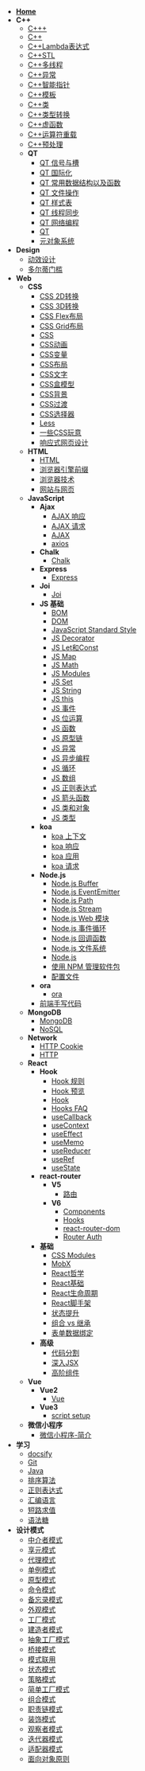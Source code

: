 - [**Home**](/README.md)
- **C++**
  - [C+++](C++\C+++.md)
  - [C++](C++\C++.md)
  - [C++Lambda表达式](C++\C++Lambda表达式.md)
  - [C++STL](C++\C++STL.md)
  - [C++多线程](C++\C++多线程.md)
  - [C++异常](C++\C++异常.md)
  - [C++智能指针](C++\C++智能指针.md)
  - [C++模板](C++\C++模板.md)
  - [C++类](C++\C++类.md)
  - [C++类型转换](C++\C++类型转换.md)
  - [C++虚函数](C++\C++虚函数.md)
  - [C++运算符重载](C++\C++运算符重载.md)
  - [C++预处理](C++\C++预处理.md)
  - **QT**
    - [QT 信号与槽](C++\QT\QT%20信号与槽.md)
    - [QT 国际化](C++\QT\QT%20国际化.md)
    - [QT 常用数据结构以及函数](C++\QT\QT%20常用数据结构以及函数.md)
    - [QT 文件操作](C++\QT\QT%20文件操作.md)
    - [QT 样式表](C++\QT\QT%20样式表.md)
    - [QT 线程同步](C++\QT\QT%20线程同步.md)
    - [QT 网络编程](C++\QT\QT%20网络编程.md)
    - [QT](C++\QT\QT.md)
    - [元对象系统](C++\QT\元对象系统.md)
- **Design**
  - [动效设计](Design\动效设计.md)
  - [多尔蒂门槛](Design\多尔蒂门槛.md)
- **Web**
  - **CSS**
    - [CSS 2D转换](Web\CSS\CSS%202D转换.md)
    - [CSS 3D转换](Web\CSS\CSS%203D转换.md)
    - [CSS Flex布局](Web\CSS\CSS%20Flex布局.md)
    - [CSS Grid布局](Web\CSS\CSS%20Grid布局.md)
    - [CSS](Web\CSS\CSS.md)
    - [CSS动画](Web\CSS\CSS动画.md)
    - [CSS变量](Web\CSS\CSS变量.md)
    - [CSS布局](Web\CSS\CSS布局.md)
    - [CSS文字](Web\CSS\CSS文字.md)
    - [CSS盒模型](Web\CSS\CSS盒模型.md)
    - [CSS背景](Web\CSS\CSS背景.md)
    - [CSS过渡](Web\CSS\CSS过渡.md)
    - [CSS选择器](Web\CSS\CSS选择器.md)
    - [Less](Web\CSS\Less.md)
    - [一些CSS玩意](Web\CSS\一些CSS玩意.md)
    - [响应式网页设计](Web\CSS\响应式网页设计.md)
  - **HTML**
    - [HTML](Web\HTML\HTML.md)
    - [浏览器引擎前缀](Web\HTML\浏览器引擎前缀.md)
    - [浏览器技术](Web\HTML\浏览器技术.md)
    - [网站与网页](Web\HTML\网站与网页.md)
  - **JavaScript**
    - **Ajax**
      - [AJAX 响应](Web\JavaScript\Ajax\AJAX%20响应.md)
      - [AJAX 请求](Web\JavaScript\Ajax\AJAX%20请求.md)
      - [AJAX](Web\JavaScript\Ajax\AJAX.md)
      - [axios](Web\JavaScript\Ajax\axios.md)
    - **Chalk**
      - [Chalk](Web\JavaScript\Chalk\Chalk.md)
    - **Express**
      - [Express](Web\JavaScript\Express\Express.md)
    - **Joi**
      - [Joi](Web\JavaScript\Joi\Joi.md)
    - **JS 基础**
      - [BOM](Web\JavaScript\JS%20基础\BOM.md)
      - [DOM](Web\JavaScript\JS%20基础\DOM.md)
      - [JavaScript Standard Style](Web\JavaScript\JS%20基础\JavaScript%20Standard%20Style.md)
      - [JS Decorator](Web\JavaScript\JS%20基础\JS%20Decorator.md)
      - [JS Let和Const](Web\JavaScript\JS%20基础\JS%20Let和Const.md)
      - [JS Map](Web\JavaScript\JS%20基础\JS%20Map.md)
      - [JS Math](Web\JavaScript\JS%20基础\JS%20Math.md)
      - [JS Modules](Web\JavaScript\JS%20基础\JS%20Modules.md)
      - [JS Set](Web\JavaScript\JS%20基础\JS%20Set.md)
      - [JS String](Web\JavaScript\JS%20基础\JS%20String.md)
      - [JS this](Web\JavaScript\JS%20基础\JS%20this.md)
      - [JS 事件](Web\JavaScript\JS%20基础\JS%20事件.md)
      - [JS 位运算](Web\JavaScript\JS%20基础\JS%20位运算.md)
      - [JS 函数](Web\JavaScript\JS%20基础\JS%20函数.md)
      - [JS 原型链](Web\JavaScript\JS%20基础\JS%20原型链.md)
      - [JS 异常](Web\JavaScript\JS%20基础\JS%20异常.md)
      - [JS 异步编程](Web\JavaScript\JS%20基础\JS%20异步编程.md)
      - [JS 循环](Web\JavaScript\JS%20基础\JS%20循环.md)
      - [JS 数组](Web\JavaScript\JS%20基础\JS%20数组.md)
      - [JS 正则表达式](Web\JavaScript\JS%20基础\JS%20正则表达式.md)
      - [JS 箭头函数](Web\JavaScript\JS%20基础\JS%20箭头函数.md)
      - [JS 类和对象](Web\JavaScript\JS%20基础\JS%20类和对象.md)
      - [JS 类型](Web\JavaScript\JS%20基础\JS%20类型.md)
    - **koa**
      - [koa 上下文](Web\JavaScript\koa\koa%20上下文.md)
      - [koa 响应](Web\JavaScript\koa\koa%20响应.md)
      - [koa 应用](Web\JavaScript\koa\koa%20应用.md)
      - [koa 请求](Web\JavaScript\koa\koa%20请求.md)
    - **Node.js**
      - [Node.js Buffer](Web\JavaScript\Node.js\Node.js%20Buffer.md)
      - [Node.js EventEmitter](Web\JavaScript\Node.js\Node.js%20EventEmitter.md)
      - [Node.js Path](Web\JavaScript\Node.js\Node.js%20Path.md)
      - [Node.js Stream](Web\JavaScript\Node.js\Node.js%20Stream.md)
      - [Node.js Web 模块](Web\JavaScript\Node.js\Node.js%20Web%20模块.md)
      - [Node.js 事件循环](Web\JavaScript\Node.js\Node.js%20事件循环.md)
      - [Node.js 回调函数](Web\JavaScript\Node.js\Node.js%20回调函数.md)
      - [Node.js 文件系统](Web\JavaScript\Node.js\Node.js%20文件系统.md)
      - [Node.js](Web\JavaScript\Node.js\Node.js.md)
      - [使用 NPM 管理软件包](Web\JavaScript\Node.js\使用%20NPM%20管理软件包.md)
      - [配置文件](Web\JavaScript\Node.js\配置文件.md)
    - **ora**
      - [ora](Web\JavaScript\ora\ora.md)
    - [前端手写代码](Web\JavaScript\前端手写代码.md)
  - **MongoDB**
    - [MongoDB](Web\MongoDB\MongoDB.md)
    - [NoSQL](Web\MongoDB\NoSQL.md)
  - **Network**
    - [HTTP Cookie](Web\Network\HTTP%20Cookie.md)
    - [HTTP](Web\Network\HTTP.md)
  - **React**
    - **Hook**
      - [Hook 规则](Web\React\Hook\Hook%20规则.md)
      - [Hook 预览](Web\React\Hook\Hook%20预览.md)
      - [Hook](Web\React\Hook\Hook.md)
      - [Hooks FAQ](Web\React\Hook\Hooks%20FAQ.md)
      - [useCallback](Web\React\Hook\useCallback.md)
      - [useContext](Web\React\Hook\useContext.md)
      - [useEffect](Web\React\Hook\useEffect.md)
      - [useMemo](Web\React\Hook\useMemo.md)
      - [useReducer](Web\React\Hook\useReducer.md)
      - [useRef](Web\React\Hook\useRef.md)
      - [useState](Web\React\Hook\useState.md)
    - **react-router**
      - **V5**
        - [路由](Web\React\react-router\V5\路由.md)
      - **V6**
        - [Components](Web\React\react-router\V6\Components.md)
        - [Hooks](Web\React\react-router\V6\Hooks.md)
        - [react-router-dom](Web\React\react-router\V6\react-router-dom.md)
        - [Router Auth](Web\React\react-router\V6\Router%20Auth.md)
    - **基础**
      - [CSS Modules](Web\React\基础\CSS%20Modules.md)
      - [MobX](Web\React\基础\MobX.md)
      - [React哲学](Web\React\基础\React哲学.md)
      - [React基础](Web\React\基础\React基础.md)
      - [React生命周期](Web\React\基础\React生命周期.md)
      - [React脚手架](Web\React\基础\React脚手架.md)
      - [状态提升](Web\React\基础\状态提升.md)
      - [组合 vs 继承](Web\React\基础\组合%20vs%20继承.md)
      - [表单数据绑定](Web\React\基础\表单数据绑定.md)
    - **高级**
      - [代码分割](Web\React\高级\代码分割.md)
      - [深入JSX](Web\React\高级\深入JSX.md)
      - [高阶组件](Web\React\高级\高阶组件.md)
  - **Vue**
    - **Vue2**
      - [Vue](Web\Vue\Vue2\Vue.md)
    - **Vue3**
      - [script setup](Web\Vue\Vue3\script%20setup.md)
  - **微信小程序**
    - [微信小程序-简介](Web\微信小程序\微信小程序-简介.md)
- **学习**
  - [docsify](学习\docsify.md)
  - [Git](学习\Git.md)
  - [Java](学习\Java.md)
  - [排序算法](学习\排序算法.md)
  - [正则表达式](学习\正则表达式.md)
  - [汇编语言](学习\汇编语言.md)
  - [短路求值](学习\短路求值.md)
  - [语法糖](学习\语法糖.md)
- **设计模式**
  - [中介者模式](设计模式\中介者模式.md)
  - [享元模式](设计模式\享元模式.md)
  - [代理模式](设计模式\代理模式.md)
  - [单例模式](设计模式\单例模式.md)
  - [原型模式](设计模式\原型模式.md)
  - [命令模式](设计模式\命令模式.md)
  - [备忘录模式](设计模式\备忘录模式.md)
  - [外观模式](设计模式\外观模式.md)
  - [工厂模式](设计模式\工厂模式.md)
  - [建造者模式](设计模式\建造者模式.md)
  - [抽象工厂模式](设计模式\抽象工厂模式.md)
  - [桥接模式](设计模式\桥接模式.md)
  - [模式联用](设计模式\模式联用.md)
  - [状态模式](设计模式\状态模式.md)
  - [策略模式](设计模式\策略模式.md)
  - [简单工厂模式](设计模式\简单工厂模式.md)
  - [组合模式](设计模式\组合模式.md)
  - [职责链模式](设计模式\职责链模式.md)
  - [装饰模式](设计模式\装饰模式.md)
  - [观察者模式](设计模式\观察者模式.md)
  - [迭代器模式](设计模式\迭代器模式.md)
  - [适配器模式](设计模式\适配器模式.md)
  - [面向对象原则](设计模式\面向对象原则.md)
